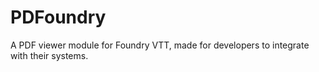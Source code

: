 # PDFoundry
A PDF viewer module for Foundry VTT, made for developers to integrate with their systems.
